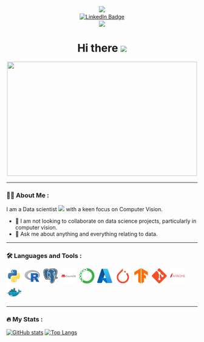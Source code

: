 <div id="header" align="center">
  <img src="https://media.giphy.com/media/du3J3cXyzhj75IOgvA/giphy.gif" width="100"/>


<div id="badges">
  <a href="https://www.linkedin.com/in/hilary-ml-engineer/">
    <img src="https://img.shields.io/badge/LinkedIn-blue?style=for-the-badge&logo=linkedin&logoColor=white" alt="LinkedIn Badge"/>
  </a>
</div>

<img src="https://komarev.com/ghpvc/?username=hilariie&style=flat-square&color=blue" align="center"/>
<h1>
  Hi there
  <img src="https://media.giphy.com/media/hvRJCLFzcasrR4ia7z/giphy.gif" width="30px"/>
</h1>
<div align="center">
  <img src="https://media.giphy.com/media/hGSzXz15d8bEBJYymp/giphy.gif" width="500" height="300"/>
</div>
</div>

---

### :man_technologist: About Me :

I am a Data scientist <img src="https://media.giphy.com/media/ROvAAasTqL4Hy7kjXt/giphy.gif" width="30"> with a keen focus on Computer Vision.



<!-- - 🔭 I just recently concluded a masters' degree program in Data science. -->
<!-- - 🌱 I’m researching how to use deep learning to analyse C-elegan worms mating behaviour. -->
- 👯 I am not looking to collaborate on data science projects, particularly in computer vision.
- 💬 Ask me about anything and everything relating to data.
<!-- - 🤔 I’m looking for help with ... -->
<!-- - 📫 How to reach me:  -->
<!-- - 😄 Pronouns: ... -->
<!-- - ⚡ Fun fact: ... -->

---

### :hammer_and_wrench: Languages and Tools :

<div>
  <img src="https://github.com/devicons/devicon/blob/master/icons/python/python-original.svg" title="Python" alt="Python" width="40" height="40"/>&nbsp;
  <img src="https://github.com/devicons/devicon/blob/master/icons/r/r-original.svg" title="R" alt="R" width="40" height="40"/>&nbsp;
  <img src="https://github.com/devicons/devicon/blob/master/icons/postgresql/postgresql-original.svg" title="PostgreSQL" alt="PostgreSQL" width="40" height="40"/>&nbsp;
  <img src="https://github.com/devicons/devicon/blob/master/icons/couchdb/couchdb-original-wordmark.svg" title="CouchDB" alt="CouchDB" width="40" height="40"/>&nbsp;
  <img src="https://github.com/devicons/devicon/blob/master/icons/anaconda/anaconda-original.svg" title="Anaconda" alt="Anaconda" width="40" height="40"/>&nbsp;
  <img src="https://github.com/devicons/devicon/blob/master/icons/azure/azure-original.svg" title="Azure" alt="Azure" width="40" height="40"/>&nbsp;
  <img src="https://github.com/devicons/devicon/blob/master/icons/pytorch/pytorch-original.svg" title="PyTorch" alt="PyTorch" width="40" height="40"/>&nbsp;
  <img src="https://github.com/devicons/devicon/blob/master/icons/tensorflow/tensorflow-original.svg" title="TensorFlow" alt="TensorFlow" width="40" height="40"/>&nbsp;
  <img src="https://github.com/devicons/devicon/blob/master/icons/git/git-original.svg" title="Git" alt="Git" width="40" height="40"/>&nbsp;
  <img src="https://github.com/devicons/devicon/blob/master/icons/apache/apache-original-wordmark.svg" title="Apache" alt="Apache" width="40" height="40"/>&nbsp;
  <img src="https://github.com/devicons/devicon/blob/master/icons/docker/docker-original.svg" title="Docker" alt="Docker" width="40" height="40"/>&nbsp;
</div>

---

### :fire: My Stats :

[![GitHub stats](https://github-readme-stats.vercel.app/api?username=hilariie&show_icons=true&theme=github_dark&show=reviews,prs_merged,prs_merged_percentage)](https://github.com/anuraghazra/github-readme-stats)
[![Top Langs](https://github-readme-stats.vercel.app/api/top-langs/?username=hilariie&layout=compact&theme=vision-friendly-dark&size_weight=0.2&count_weight=0.8)](https://github.com/anuraghazra/github-readme-stats)
